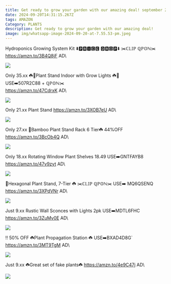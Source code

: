 ```yaml
---
title: Get ready to grow your garden with our amazing deal! september 20th 2024
date: 2024-09-20T14:31:15.267Z
tags: AMAZON
Category: PLANTS
description: Get ready to grow your garden with our amazing deal!
image: img/whatsapp-image-2024-09-20-at-7.55.53-pm.jpeg
---
```

Hydroponics Growing System Kit
⬇️🅿🆁🅸🅲🅴 🅳🆁🅾🅿⬇️
✂️ℂ𝕃𝕀ℙ ℚℙ𝕆ℕ✂️
https://amzn.to/3B4Q8jF
AD\
<!--StartFragment-->

![](https://m.media-amazon.com/images/I/71iao+iPl7L._AC_SL1500_.jpg)

<!--EndFragment-->


Only 35.xx
☘️🌱Plant Stand Indoor with Grow Lights ☘️🌱\
USE➡️507R2C88 + ℚℙ𝕆ℕ✂️\
https://amzn.to/47CdrxK
AD\
<!--StartFragment-->

![](https://m.media-amazon.com/images/I/81xQzz7KvmL._AC_SL1500_.jpg)

<!--EndFragment-->

 Only 21.xx
Plant Stand
https://amzn.to/3XOB7eU
AD\
<!--StartFragment-->

![](https://m.media-amazon.com/images/I/81GGxac1QbL._AC_SL1500_.jpg)

<!--EndFragment-->

Only 27.xx
🌱Bamboo Plant Stand Rack 6 Tier☘️
44%OFF
https://amzn.to/3BcOb4Q
AD\
<!--StartFragment-->

![](https://m.media-amazon.com/images/I/81LeqsTTPLL._AC_SL1500_.jpg)

<!--EndFragment-->

Only 18.xx
Rotating Window Plant Shelves 18.49
USE➡️GNTFAYB8
https://amzn.to/47v9zyt
AD\
<!--StartFragment-->

![](https://m.media-amazon.com/images/I/81A2GxwEuhL._AC_SL1500_.jpg)

<!--EndFragment-->

🌱Hexagonal Plant Stand, 7-Tier ☘️
✂️ℂ𝕃𝕀ℙ ℚℙ𝕆ℕ✂️
USE➡️ MQ6QSENQ
https://amzn.to/3XPdVNr
AD\
<!--StartFragment-->

![](https://m.media-amazon.com/images/I/91Uz9mdB3jL._AC_SL1500_.jpg)

<!--EndFragment-->

Just 9.xx
Rustic Wall Sconces with Lights 2pk
USE➡️MDTL6FHC 
https://amzn.to/3ZuMv0E
AD\
<!--StartFragment-->

![](https://m.media-amazon.com/images/I/81s0GF8r6NL._AC_SL1500_.jpg)

<!--EndFragment-->

‼️ 50% OFF 
☘️Plant Propagation Station ☘️
USE➡️BXAD4D8G`
https://amzn.to/3MT9TgM
AD\
<!--StartFragment-->

![](https://m.media-amazon.com/images/I/71BEL4ZvtKL._AC_SL1500_.jpg)

<!--EndFragment-->

Just 9.xx
☘️Great set of fake plants☘️
https://amzn.to/4e9C47j
AD\
<!--StartFragment-->

![](https://m.media-amazon.com/images/I/71z0FcoUNwL._AC_SL1500_.jpg)

<!--EndFragment-->
